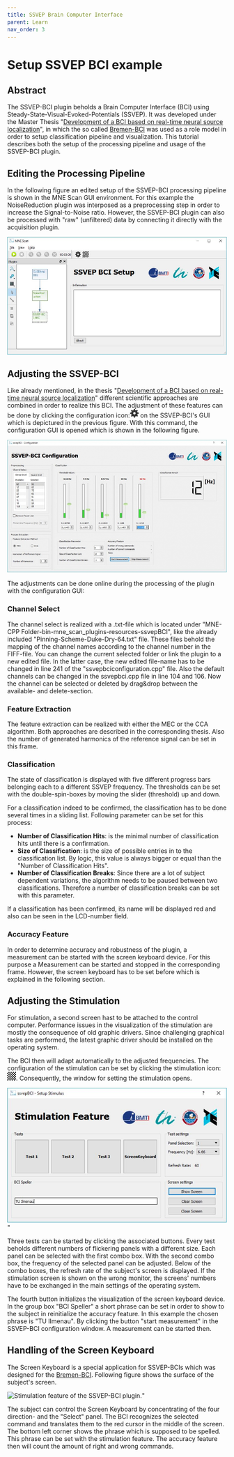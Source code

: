 ```yaml
---
title: SSVEP Brain Computer Interface
parent: Learn
nav_order: 3
---
```

# Setup SSVEP BCI example

## Abstract

The SSVEP-BCI plugin beholds a Brain Computer Interface (BCI) using Steady-State-Visual-Evoked-Potentials (SSVEP). It was developed under the Master Thesis "[Development of a BCI based on real-time neural source localization](http://opac.lbs-ilmenau.gbv.de/DB=1/SET=2/TTL=1/CMD?ACT=SRCHA&IKT=1016&SRT=YOP&TRM=Development+of+a+BCI+based+on+real-time+neural+source+localization)", in which the so called [Bremen-BCI](http://iopscience.iop.org/article/10.1088/1741-2560/8/3/036020/meta) was used as a role model in order to setup classification pipeline and visualization. This tutorial describes both the setup of the processing pipeline and usage of the SSVEP-BCI plugin.

## Editing the Processing Pipeline

In the following figure an edited setup of the SSVEP-BCI processing pipeline is shown in the MNE Scan GUI environment. For this example the NoiseReduction plugin was interposed as a preprocessing step in order to increase the Signal-to-Noise ratio. However, the SSVEP-BCI plugin can also be processed with "raw" (unfiltered) data by connecting it directly with the acquisition plugin.

![](../images/ssvep_bci_example1.jpeg "SSVEP BCI processing pipeline in the MNE Scan environment")

## Adjusting the SSVEP-BCI

Like already mentioned, in the thesis "[Development of a BCI based on real-time neural source localization](http://opac.lbs-ilmenau.gbv.de/DB=1/SET=2/TTL=1/CMD?ACT=SRCHA&IKT=1016&SRT=YOP&TRM=Development+of+a+BCI+based+on+real-time+neural+source+localization)" different scientific approaches are combined in order to realize this BCI. The adjustment of these features can be done by clicking the configuration icon:![](../images/ssvep_bci_example2.png) on the SSVEP-BCI's GUI which is depictured in the previous figure. With this command, the configuration GUI is opened which is shown in the following figure.

![](../images/ssvep_bci_example3.jpeg "Configuration Window of the SSVEP-BCI plugin")

The adjustments can be done online during the processing of the plugin with the configuration GUI:

### Channel Select

The channel select is realized with a .txt-file which is located under "MNE-CPP Folder-bin-mne_scan_plugins-resources-ssvepBCI", like the already included "Pinning-Scheme-Duke-Dry-64.txt" file. These files behold the mapping of the channel names according to the channel number in the FIFF-file. You can change the current selected folder or link the plugin to a new edited file. In the latter case, the new edited file-name has to be changed in line 241 of the "ssvepbciconfiguration.cpp" file. Also the default channels can be changed in the ssvepbci.cpp file in line 104 and 106. Now the channel can be selected or deleted by drag&drop between the available- and delete-section.

### Feature Extraction

The feature extraction can be realized with either the MEC or the CCA algorithm. Both approaches are described in the corresponding thesis. Also the number of generated harmonics of the reference signal can be set in this frame.

### Classification

The state of classification is displayed with five different progress bars belonging each to a different SSVEP frequency. The thresholds can be set with the double-spin-boxes by moving the slider (threshold) up and down.

For a classification indeed to be confirmed, the classification has to be done several times in a sliding list. Following parameter can be set for this process:

 * **Number of Classification Hits**: is the minimal number of classification hits until there is a confirmation.
 * **Size of Classification**: is the size of possible entries in to the classification list. By logic, this value is always bigger or equal than the "Number of Classification Hits".
 * **Number of Classification Breaks**: Since there are a lot of subject dependent variations, the algorithm needs to be paused between two classifications. Therefore a number of classification breaks can be set with this parameter.

If a classification has been confirmed, its name will be displayed red and also can be seen in the LCD-number field.

### Accuracy Feature

In order to determine accuracy and robustness of the plugin, a measurement can be started with the screen keyboard device. For this purpose a Measurement can be started and stopped in the corresponding frame. However, the screen keyboard has to be set before which is explained in the following section.

## Adjusting the Stimulation

For stimulation, a second screen hast to be attached to the control computer. Performance issues in the visualization of the stimulation are mostly the consequence of old graphic drivers. Since challenging graphical tasks are performed, the latest graphic driver should be installed on the operating system.

The BCI then will adapt automatically to the adjusted frequencies. The configuration of the stimulation can be set by clicking the stimulation icon: ![](../images/ssvep_bci_example4.png). Consequently, the window for setting the stimulation opens.

![](../images/ssvep_bci_example5.jpeg "Stimulation feature of the SSVEP-BCI plugin.")"

Three tests can be started by clicking the associated buttons. Every test beholds different numbers of flickering panels with a different size. Each panel can be selected with the first combo box. With the second combo box, the frequency of the selected panel can be adjusted. Below of the combo boxes, the refresh rate of the subject's screen is displayed. If the stimulation screen is shown on the wrong monitor, the screens' numbers have to be exchanged in the main settings of the operating system.

The fourth button initializes the visualization of the screen keyboard device. In the group box "BCI Speller" a short phrase can be set in order to show to the subject in reinitialize the accuracy feature. In this example the chosen phrase is "TU Ilmenau". By clicking the button "start measurement" in the SSVEP-BCI configuration window. A measurement can be started then.

## Handling of the Screen Keyboard

The Screen Keyboard is a special application for SSVEP-BCIs which was designed for the [Bremen-BCI](http://iopscience.iop.org/article/10.1088/1741-2560/8/3/036020/meta). Following figure shows the surface of the subject's screen.

![](../images/ssvep_bci_example6.jpg "Stimulation feature of the SSVEP-BCI plugin.")"

The subject can control the Screen Keyboard by concentrating of the four direction- and the "Select" panel. The BCI recognizes the selected command and translates them to the red cursor in the middle of the screen. The bottom left corner shows the phrase which is supposed to be spelled. This phrase can be set with the stimulation feature. The accuracy feature then will count the amount of right and wrong commands.
